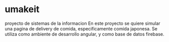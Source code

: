 # umakeit
proyecto de sistemas de la informacion
En este proyecto se quiere simular una pagina de delivery de comida, especificamente comida japonesa.
Se utiliza como ambiente de desarrollo angular, y como base de datos firebase.
